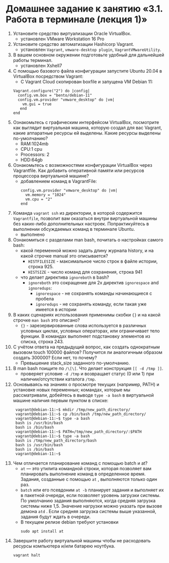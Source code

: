 # Домашнее задание к занятию «3.1. Работа в терминале (лекция 1)»
1.  Установите средство виртуализации Oracle VirtualBox.
    - установлен VMware Workstation 16 Pro
2. Установите средство автоматизации Hashicorp Vagrant.
    - установлен `Vagrant`, `vmware-desktop plugin`, `VagrantVMwareUtility`.
3. В вашем основном окружении подготовьте удобный для дальнейшей работы терминал.
    - установлен Xshell7
4. С помощью базового файла конфигурации запустите Ubuntu 20.04 в VirtualBox посредством Vagrant:
    - С Vagrant Cloud скопирован boxfile и запущена VM Debian 11:
    ```
    Vagrant.configure("2") do |config|
      config.vm.box = "bento/debian-11"
      config.vm.provider "vmware_desktop" do |vm|
        vm.gui = true
       end
    end    
    ```
5. Ознакомьтесь с графическим интерфейсом VirtualBox, посмотрите как выглядит виртуальная машина, которую создал для вас Vagrant, какие аппаратные ресурсы ей выделены. Какие ресурсы выделены по-умолчанию?
    - RAM:1024mb
    - CPU:1 cpu
    - Processors: 2
    - HDD:64gb
6. Ознакомьтесь с возможностями конфигурации VirtualBox через Vagrantfile. Как добавить оперативной памяти или ресурсов процессора виртуальной машине?
    -  добавлением команд в VagrantFile:
       ````
       config.vm.provider "vmware_desktop" do |vm|
         vm.memory = "1024"
         vm.cpu = "2"
       end
       ````
7. Команда `vagrant ssh` из директории, в которой содержится `Vagrantfile`, позволит вам оказаться внутри виртуальной машины без каких-либо дополнительных настроек. Попрактикуйтесь в выполнении обсуждаемых команд в терминале Ubuntu.
    - выполнено
8. Ознакомиться с разделами man bash, почитать о настройках самого bash:
    - какой переменной можно задать длину журнала history, и на какой строчке manual это описывается?
        - `HISTFILESIZE` - максимальное число строк в файле истории, строка 925.
        - `HISTSIZE` - число команд для сохранения, строка 941
    - что делает директива `ignoreboth` в bash?
        - `ignoreboth` это сокращение для 2х директив `ignorespace` and `ignoredups`: 
            - `ignorespace` - не сохранять команды начинающиеся с пробела 
            - `ignoredups` - не сохранять команду, если такая уже имеется в истории
9. В каких сценариях использования применимы скобки `{}` и на какой строчке `man bash` это описано?
    - `{}` - зарезервированные слова используется в различных условных циклах, условных операторах, или ограничивает тело функции. В командах выполняет подстановку элементов из списка, строка 243.
10. С учётом ответа на предыдущий вопрос, как создать однократным вызовом touch 100000 файлов? Получится ли аналогичным образом создать 300000? Если нет, то почему?
    - Превышение stack_size заданного по-умолчанию.
11. В man bash поищите по `/\[\[`. Что делает конструкция `[[ -d /tmp ]]`.
    - проверяет условие `-d /tmp` и возвращает статус (0 или 1) при наличии/отсутствии каталога `/tmp`.
12. Основываясь на знаниях о просмотре текущих (например, PATH) и установке новых переменных; командах, которые мы рассматривали, добейтесь в выводе `type -a bash` в виртуальной машине наличия первым пунктом в списке:
    ````
     vagrant@debian-11:~$ mkdir /tmp/new_path_directory/
     vagrant@debian-11:~$ cp /bin/bash /tmp/new_path_directory/
     vagrant@debian-11:~$ type -a bash
     bash is /usr/bin/bash
     bash is /bin/bash
     vagrant@debian-11:~$ PATH=/tmp/new_path_directory/:$PATH
     vagrant@debian-11:~$ type -a bash
     bash is /tmp/new_path_directory/bash
     bash is /usr/bin/bash
     bash is /bin/bash
     vagrant@debian-11:~$
     ````
13. Чем отличается планирование команд с помощью batch и at?
    - `at` — это утилита командной строки, которая позволяет вам планировать выполнение команд в определенное время. Задания, созданные с помощью `at` , выполняются только один раз.
    - `batch`  или его псевдоним `at -b` планирует задания и выполняет их в пакетной очереди, если позволяет уровень загрузки системы. По умолчанию задания выполняются, когда средняя загрузка системы ниже 1,5. Значение нагрузки можно указать при вызове демона `atd` . Если средняя загрузка системы выше указанной, задания будут ждать в очереди.
    - В текущем релизе debian требуют установки
      ````
      sudo apt install at
      ````
14. Завершите работу виртуальной машины чтобы не расходовать ресурсы компьютера и/или батарею ноутбука.
    ````
    vagrant halt
    ````
